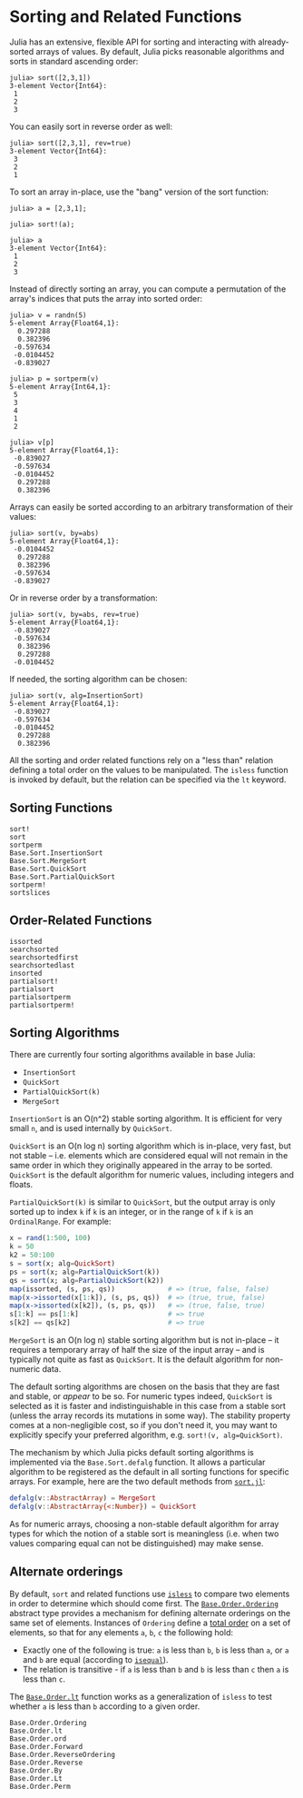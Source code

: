 # Sorting and Related Functions

Julia has an extensive, flexible API for sorting and interacting with already-sorted arrays of
values. By default, Julia picks reasonable algorithms and sorts in standard ascending order:

```jldoctest
julia> sort([2,3,1])
3-element Vector{Int64}:
 1
 2
 3
```

You can easily sort in reverse order as well:

```jldoctest
julia> sort([2,3,1], rev=true)
3-element Vector{Int64}:
 3
 2
 1
```

To sort an array in-place, use the "bang" version of the sort function:

```jldoctest
julia> a = [2,3,1];

julia> sort!(a);

julia> a
3-element Vector{Int64}:
 1
 2
 3
```

Instead of directly sorting an array, you can compute a permutation of the array's indices that
puts the array into sorted order:

```julia-repl
julia> v = randn(5)
5-element Array{Float64,1}:
  0.297288
  0.382396
 -0.597634
 -0.0104452
 -0.839027

julia> p = sortperm(v)
5-element Array{Int64,1}:
 5
 3
 4
 1
 2

julia> v[p]
5-element Array{Float64,1}:
 -0.839027
 -0.597634
 -0.0104452
  0.297288
  0.382396
```

Arrays can easily be sorted according to an arbitrary transformation of their values:

```julia-repl
julia> sort(v, by=abs)
5-element Array{Float64,1}:
 -0.0104452
  0.297288
  0.382396
 -0.597634
 -0.839027
```

Or in reverse order by a transformation:

```julia-repl
julia> sort(v, by=abs, rev=true)
5-element Array{Float64,1}:
 -0.839027
 -0.597634
  0.382396
  0.297288
 -0.0104452
```

If needed, the sorting algorithm can be chosen:

```julia-repl
julia> sort(v, alg=InsertionSort)
5-element Array{Float64,1}:
 -0.839027
 -0.597634
 -0.0104452
  0.297288
  0.382396
```

All the sorting and order related functions rely on a "less than" relation defining a total order
on the values to be manipulated. The `isless` function is invoked by default, but the relation
can be specified via the `lt` keyword.

## Sorting Functions

```@docs
sort!
sort
sortperm
Base.Sort.InsertionSort
Base.Sort.MergeSort
Base.Sort.QuickSort
Base.Sort.PartialQuickSort
sortperm!
sortslices
```

## Order-Related Functions

```@docs
issorted
searchsorted
searchsortedfirst
searchsortedlast
insorted
partialsort!
partialsort
partialsortperm
partialsortperm!
```

## Sorting Algorithms

There are currently four sorting algorithms available in base Julia:

  * `InsertionSort`
  * `QuickSort`
  * `PartialQuickSort(k)`
  * `MergeSort`

`InsertionSort` is an O(n^2) stable sorting algorithm. It is efficient for very small `n`, and
is used internally by `QuickSort`.

`QuickSort` is an O(n log n) sorting algorithm which is in-place, very fast, but not stable –
i.e. elements which are considered equal will not remain in the same order in which they originally
appeared in the array to be sorted. `QuickSort` is the default algorithm for numeric values, including
integers and floats.

`PartialQuickSort(k)` is similar to `QuickSort`, but the output array is only sorted up to index
`k` if `k` is an integer, or in the range of `k` if `k` is an `OrdinalRange`. For example:

```julia
x = rand(1:500, 100)
k = 50
k2 = 50:100
s = sort(x; alg=QuickSort)
ps = sort(x; alg=PartialQuickSort(k))
qs = sort(x; alg=PartialQuickSort(k2))
map(issorted, (s, ps, qs))             # => (true, false, false)
map(x->issorted(x[1:k]), (s, ps, qs))  # => (true, true, false)
map(x->issorted(x[k2]), (s, ps, qs))   # => (true, false, true)
s[1:k] == ps[1:k]                      # => true
s[k2] == qs[k2]                        # => true
```

`MergeSort` is an O(n log n) stable sorting algorithm but is not in-place – it requires a temporary
array of half the size of the input array – and is typically not quite as fast as `QuickSort`.
It is the default algorithm for non-numeric data.

The default sorting algorithms are chosen on the basis that they are fast and stable, or *appear*
to be so. For numeric types indeed, `QuickSort` is selected as it is faster and indistinguishable
in this case from a stable sort (unless the array records its mutations in some way). The stability
property comes at a non-negligible cost, so if you don't need it, you may want to explicitly specify
your preferred algorithm, e.g. `sort!(v, alg=QuickSort)`.

The mechanism by which Julia picks default sorting algorithms is implemented via the `Base.Sort.defalg`
function. It allows a particular algorithm to be registered as the default in all sorting functions
for specific arrays. For example, here are the two default methods from [`sort.jl`](https://github.com/JuliaLang/julia/blob/master/base/sort.jl):

```julia
defalg(v::AbstractArray) = MergeSort
defalg(v::AbstractArray{<:Number}) = QuickSort
```

As for numeric arrays, choosing a non-stable default algorithm for array types for which the notion
of a stable sort is meaningless (i.e. when two values comparing equal can not be distinguished)
may make sense.

## Alternate orderings

By default, `sort` and related functions use [`isless`](@ref) to compare two
elements in order to determine which should come first. The
[`Base.Order.Ordering`](@ref) abstract type provides a mechanism for defining
alternate orderings on the same set of elements. Instances of `Ordering` define
a [total order](https://en.wikipedia.org/wiki/Total_order) on a set of elements,
so that for any elements `a`, `b`, `c` the following hold:

* Exactly one of the following is true: `a` is less than `b`, `b` is less than
  `a`, or `a` and `b` are equal (according to [`isequal`](@ref)).
* The relation is transitive - if `a` is less than `b` and `b` is less than `c`
  then `a` is less than `c`.

The [`Base.Order.lt`](@ref) function works as a generalization of `isless` to
test whether `a` is less than `b` according to a given order.

```@docs
Base.Order.Ordering
Base.Order.lt
Base.Order.ord
Base.Order.Forward
Base.Order.ReverseOrdering
Base.Order.Reverse
Base.Order.By
Base.Order.Lt
Base.Order.Perm
```
